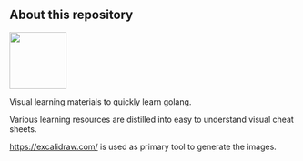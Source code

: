 ## About this repository
<img src="https://go.dev/blog/go-brand/Go-Logo/PNG/Go-Logo_Blue.png"  width="100" height="100">


Visual learning materials to quickly learn golang.

Various learning resources are distilled into easy to understand visual cheat sheets.

https://excalidraw.com/ is used as primary tool to generate the images.
